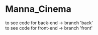 # Manna_Cinema
to see code for back-end
 -> branch 'back'
  <br/>
to see code for front-end
 -> branch 'front'
